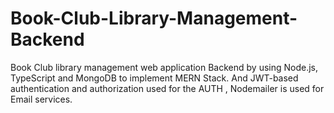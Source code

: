 # Book-Club-Library-Management-Backend
Book Club library management web application Backend by using Node.js, TypeScript and MongoDB to implement MERN Stack. And JWT-based authentication and authorization used for the AUTH , Nodemailer is used for Email services.
